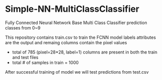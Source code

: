 # Simple-NN-MultiClassClassifier
Fully Connected Neural Network Base Multi Class Classifier prediction classes from 0~9 

This repository contains
train.csv to train the FCNN model
labels attributes are the output and remaing columns contain the pixel values
- total of 785 (pixel=28*28, label=1)  columns are present in both the train and test files
- total # of samples in train = 1000

After successful training of model we will test predictions from test.csv 
